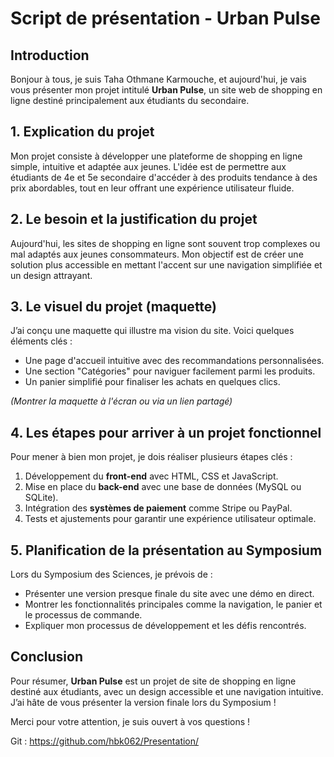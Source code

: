 # Script de présentation - Urban Pulse

## **Introduction**

Bonjour à tous, je suis Taha Othmane Karmouche, et aujourd'hui, je vais vous présenter mon projet intitulé **Urban Pulse**, un site web de shopping en ligne destiné principalement aux étudiants du secondaire.

## **1. Explication du projet**

Mon projet consiste à développer une plateforme de shopping en ligne simple, intuitive et adaptée aux jeunes. L'idée est de permettre aux étudiants de 4e et 5e secondaire d'accéder à des produits tendance à des prix abordables, tout en leur offrant une expérience utilisateur fluide.

## **2. Le besoin et la justification du projet**

Aujourd'hui, les sites de shopping en ligne sont souvent trop complexes ou mal adaptés aux jeunes consommateurs. Mon objectif est de créer une solution plus accessible en mettant l'accent sur une navigation simplifiée et un design attrayant.

## **3. Le visuel du projet (maquette)**

J’ai conçu une maquette qui illustre ma vision du site. Voici quelques éléments clés :

- Une page d'accueil intuitive avec des recommandations personnalisées.
- Une section "Catégories" pour naviguer facilement parmi les produits.
- Un panier simplifié pour finaliser les achats en quelques clics.

_(Montrer la maquette à l'écran ou via un lien partagé)_

## **4. Les étapes pour arriver à un projet fonctionnel**

Pour mener à bien mon projet, je dois réaliser plusieurs étapes clés :

1. Développement du **front-end** avec HTML, CSS et JavaScript.
2. Mise en place du **back-end** avec une base de données (MySQL ou SQLite).
3. Intégration des **systèmes de paiement** comme Stripe ou PayPal.
4. Tests et ajustements pour garantir une expérience utilisateur optimale.

## **5. Planification de la présentation au Symposium**

Lors du Symposium des Sciences, je prévois de :

- Présenter une version presque finale du site avec une démo en direct.
- Montrer les fonctionnalités principales comme la navigation, le panier et le processus de commande.
- Expliquer mon processus de développement et les défis rencontrés.

## **Conclusion**

Pour résumer, **Urban Pulse** est un projet de site de shopping en ligne destiné aux étudiants, avec un design accessible et une navigation intuitive. J’ai hâte de vous présenter la version finale lors du Symposium !

Merci pour votre attention, je suis ouvert à vos questions !

Git : https://github.com/hbk062/Presentation/
